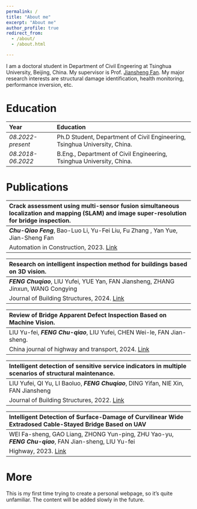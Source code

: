 ```yaml
---
permalink: /
title: "About me"
excerpt: "About me"
author_profile: true
redirect_from: 
  - /about/
  - /about.html

---
```


I am a doctoral student in Department of Civil Engeering at Tsinghua University, Beijing, China. My supervisor is Prof. [Jiansheng Fan](https://www.civil.tsinghua.edu.cn/ce/info/1130/1786.htm). My major research interests are structural damage identification, health monitoring, performance inversion, etc.

Education
======

| Year              | Education                                                    |
| :---------------- | :----------------------------------------------------------- |
| *08.2022-present* | Ph.D Student, Department of Civil Engineering, Tsinghua University, China. |
| *08.2018-06.2022* | B.Eng., Department of Civil Engineering, Tsinghua University, China. |

Publications
======

| **Crack assessment using multi-sensor fusion simultaneous localization and mapping (SLAM) and image super-resolution for bridge inspection.** |
| :----------------------------------------------------------- |
| ***Chu-Qiao Feng***, Bao-Luo Li, Yu-Fei Liu, Fu Zhang , Yan Yue, Jian-Sheng Fan |
| Automation in Construction, 2023. [Link](https://doi.org/10.1016/j.autcon.2023.105047) |

| **Research on intelligent inspection method for buildings based on 3D vision.** |
| :----------------------------------------------------------- |
| ***FENG Chuqiao***, LIU Yufei, YUE Yan, FAN Jiansheng, ZHANG Jinxun, WANG Congying |
| Journal of Building Structures, 2024. [Link](https://link.cnki.net/urlid/11.1931.TU.20240122.1703.003) |

| **Review of Bridge Apparent Defect Inspection Based on Machine Vision.** |
| :----------------------------------------------------------- |
| LIU Yu-fei, ***FENG Chu-qiao***, LIU Yufei, CHEN Wei-le, FAN Jian-sheng. |
| China journal of highway and transport, 2024. [Link](https://doi.org/10.19721/j.cnki.1001-7372.2024.02.001) |

| **Intelligent detection of sensitive service indicators in multiple scenarios of structural maintenance.** |
| :----------------------------------------------------------- |
| LIU Yufei, QI Yu, LI Baoluo, ***FENG Chuqiao***, DING Yifan, NIE Xin, FAN Jiansheng |
| Journal of Building Structures, 2022. [Link](https://doi.org/10.14006/j.jzjgxb.2022.0075) |

| **Intelligent Detection of Surface-Damage of CurviIinear Wide Extradosed CabIe-Stayed Bridge Based on UAV** |
| :----------------------------------------------------------- |
| WEI Fa-sheng, GAO Liang, ZHONG Yun-ping, ZHU Yao-yu, ***FENG Chu-qiao***, FAN Jian-sheng, LIU Yu-fei |
| Highway, 2023. [Link](https://link.cnki.net/urlid/11.1668.U.20231011.1108.050) |

More
======  

This is my first time trying to create a personal webpage, so it’s quite unfamiliar. The content will be added slowly in the future.
